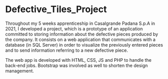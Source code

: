 # Defective_Tiles_Project

Throughout my 5 weeks apprenticeship in Casalgrande Padana S.p.A in 2021, I developed a project, which is a prototype of an application committed to storing information about the defective pieces produced by the company.
It consists on a web application that communicates with a database (in SQL Server) in order to visualize the previously entered pieces and to send information referring to a new defective piece.

The web app is developed with HTML, CSS, JS and PHP to handle the back-end jobs.
Bootstrap was involved as well to shorten the design management. 
